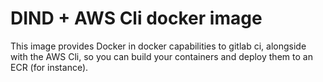 # DIND + AWS Cli docker image

This image provides Docker in docker capabilities to gitlab ci, alongside with
the AWS Cli, so you can build your containers and deploy them to an ECR
(for instance).
